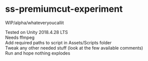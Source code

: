 # ss-premiumcut-experiment
WIP/alpha/whateveryoucallit

Tested on Unity 2018.4.28 LTS  
Needs ffmpeg  
Add required paths to script in Assets/Scripts folder   
Tweak any other needed stuff (look at the few available comments)  
Run and hope nothing explodes  
